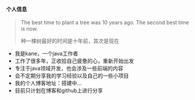#### 个人信息

> 
> The best time to plant a tree was 10 years ago. The second best time is now.
> 
> 种一棵树最好的时间是十年前，其次是现在

- 我是kane，一个java工作者
- 工作了很多年，正收拾自己疲惫的心，重新开始出发
- 专注于java领域开发，也会涉及一些前端的内容
- 会不定期分享我的学习经验以及自己的一些小项目
- 我的个人博客地址：搭建中...
- 目前只计划在博客和github上进行分享

